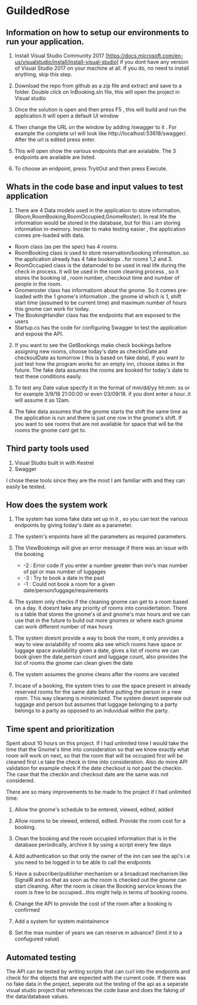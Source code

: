 # GuildedRose

## Information on how to setup our environments to run your application.

1. Install Visual Studio Community 2017  [https://docs.microsoft.com/en-us/visualstudio/install/install-visual-studio] if you dont have any version of Visual Studio 2017 on your machine at all. If you do, no need to install anything, skip this step.

2. Download the repo from github as a zip file and extract and save to a folder. Double click on InBooking.sln file, this will open the project in Visual studio

3. Once the solution is open and then press F5 , this will build and run the application.It will open a default UI window

4. Then change the URL on the window by adding /swagger to it . For example the complete url will look like http://localhost:53618/swagger/. After the url is edited press enter.

5. This will open show the various endpoints that are avialable. The 3 endpoints are available are listed.

6. To choose an endpoint, press TryitOut and then press Execute.


## Whats in the code base and  input values to test application 

1. There are 4 Data models used in the application to store information.(Room,RoomBooking,RoomOccupied,GnomeRoster). In real life the information would be stored in the database, but for this i am storing information in-memory. Inorder to make testing easier , the application comes pre-loaded with data.


  * Room class (as per the spec) has 4 rooms.
  * RoomBooking class is used to store reservation/booking information..so the application already has 4 fake bookings ..for rooms 1,2 and 3. 
 * RoomOccupied class is the datamodel to be used in real life during the check in process. It will be used in the room cleaning process , so it stores the booking id , room number, checckout time and number of people in the room. 
 * Gnomeroster class has informationn about the gnome. So it comes pre-loaded with the 1 gnome's information ..the gnome id which is 1, shift start time (assumed to be current time) and maximum number of hours this gnome can work for today. 
 * The BookingHandler class has the endpoints that are exposed to the users
 * Startup.cs has the code for configuring Swagger to test the application and expose the API.

2. If you want to see the GetBookings make check bookings before assigning new rooms, choose today's date as checkinDate and checkoutDate as tomorrow ( this is based on fake data), if you want to just test how the program works for an empty inn, choose dates in the future. The fake data assumes the rooms are booked for today's date to test these conditions easily.

3. To test any Date value specify it in the format of mm/dd/yy hh:mm: ss or for example 3/9/18 21:00:00 or even 03/09/18. if you dont enter a hour..it will assume it as 12am. 

4. The fake data assumes that the gnome starts the shift the same time as the application is run and there is just one row in the gnome's shift. If you want to see rooms that are not available for space that will be the rooms the gnome cant get to.

## Third party tools used

1. Visual Studio built in with Kestrel 
2. Swagger

I chose these tools since they are the most I am familiar with and they can easily be tested.

## How does the system work

1. The system has some fake data set up in it , so you can test the various endpoints by giving today's date as a parameter.

2. The system's enpoints have all the parameters as required parameters.

3. The ViewBookings will give an error message if there was an issue with the booking 
    * -2 : Error code if you enter a number greater than inn's max number of ppl or max number of luggages
    * -3 : Try to book a date in the past
    * -1 : Could not book a room for a given date/person/luggage/requirements
    
4. The system only checks if the cleaning gnome can get to a room based on a day. It doesnt take any priority of rooms into    considertation.   There is a table that stores the gnome's id and gnome's max hours and we can use that in the future to build out more gnomes or where each gnome can work different number of max hours

5. The system doesnt provide a way to book the room, it only provides a way to view avialability of rooms aka see which rooms have space or luggage space availability given a date,  gives a list of rooms we can book given the date,person count and luggage count, also provides the list of rooms the gnome can clean given the date

6. The system assumes the gnome cleans after the rooms are vacated

7. Incase of a booking, the system tries to use the space present in already reserved rooms for the same date before putting the person in a new room. This way cleaning is mininimized. The system doesnt seperate out luggage and person but assumes that luggage belonging to a party belongs to a party as opposed to an induvidual within the party.


## Time spent and prioritization

Spent about 10 hours on this project. If I had unlimited time I would take the time that the Gnome's time into consideration so that we know exactly what room will work on next, so that the room that will be occupied first will be cleaned first i.e take the check in time into consideration. Also do more API validation for example check if the date checkout is not past the checkin. The case that the checkin and checkout date are the same was not considered.

There are so many improvements to be made to the project if I had unlimited time:

1. Allow the gnome's schedule to be entered, viewed, edited, added

2. Allow rooms to be viewed, entered, edited. Provide the room cost for a booking.

3. Clean the booking and the room occupied information that is in the database periodically, archive it by using a script every few days

4. Add authentication so that only the owner of the inn can see the api's i.e you need to be logged in to be able to call the endpoints

5. Have a subscriber/publisher mechanism or a broadcast mechanism like SignalR and so that as soon as the room is checked out the gnome can start cleaning. After the room is clean the Booking service knows the room is free to be occupied...this might help in terms of booking rooms.

6. Change the API to provide the cost of the room after a booking is confirmed

7. Add a system for system maintainence

8. Set the max number of years we can reserve in advance? (limit it to a confugured value)



## Automated testing
   The API can be tested by writing scripts that can curl into the endpoints and check for the objects that are expected with the current code. If there was no fake data in the project, seperate out the testing of the api as a seperate visual studio project that references the code base and does the faking of the data/database values.
    
